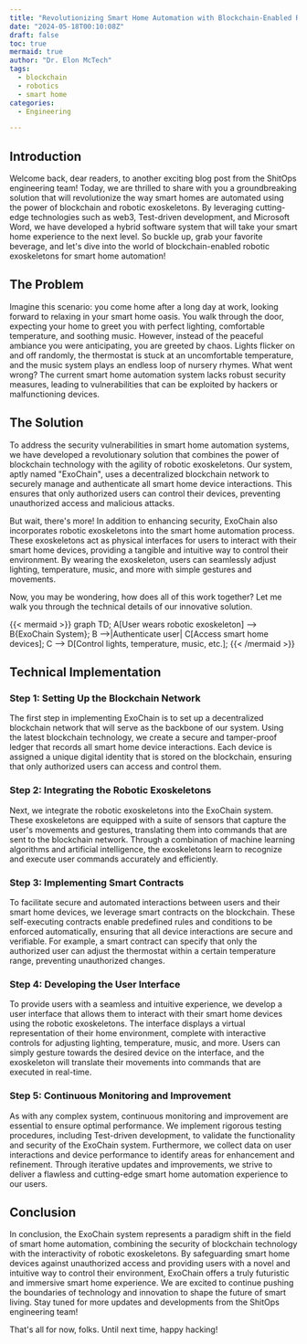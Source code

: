 ```yaml
---
title: "Revolutionizing Smart Home Automation with Blockchain-Enabled Robotic Exoskeletons"
date: "2024-05-18T00:10:08Z"
draft: false
toc: true
mermaid: true
author: "Dr. Elon McTech"
tags:
  - blockchain
  - robotics
  - smart home
categories:
  - Engineering

---
```


## Introduction

Welcome back, dear readers, to another exciting blog post from the ShitOps engineering team! Today, we are thrilled to share with you a groundbreaking solution that will revolutionize the way smart homes are automated using the power of blockchain and robotic exoskeletons. By leveraging cutting-edge technologies such as web3, Test-driven development, and Microsoft Word, we have developed a hybrid software system that will take your smart home experience to the next level. So buckle up, grab your favorite beverage, and let's dive into the world of blockchain-enabled robotic exoskeletons for smart home automation!

## The Problem

Imagine this scenario: you come home after a long day at work, looking forward to relaxing in your smart home oasis. You walk through the door, expecting your home to greet you with perfect lighting, comfortable temperature, and soothing music. However, instead of the peaceful ambiance you were anticipating, you are greeted by chaos. Lights flicker on and off randomly, the thermostat is stuck at an uncomfortable temperature, and the music system plays an endless loop of nursery rhymes. What went wrong? The current smart home automation system lacks robust security measures, leading to vulnerabilities that can be exploited by hackers or malfunctioning devices.

## The Solution

To address the security vulnerabilities in smart home automation systems, we have developed a revolutionary solution that combines the power of blockchain technology with the agility of robotic exoskeletons. Our system, aptly named "ExoChain", uses a decentralized blockchain network to securely manage and authenticate all smart home device interactions. This ensures that only authorized users can control their devices, preventing unauthorized access and malicious attacks.

But wait, there's more! In addition to enhancing security, ExoChain also incorporates robotic exoskeletons into the smart home automation process. These exoskeletons act as physical interfaces for users to interact with their smart home devices, providing a tangible and intuitive way to control their environment. By wearing the exoskeleton, users can seamlessly adjust lighting, temperature, music, and more with simple gestures and movements.

Now, you may be wondering, how does all of this work together? Let me walk you through the technical details of our innovative solution.

{{< mermaid >}}
graph TD;
    A[User wears robotic exoskeleton] --> B{ExoChain System};
    B -->|Authenticate user| C[Access smart home devices];
    C --> D[Control lights, temperature, music, etc.];
{{< /mermaid >}}

## Technical Implementation

### Step 1: Setting Up the Blockchain Network

The first step in implementing ExoChain is to set up a decentralized blockchain network that will serve as the backbone of our system. Using the latest blockchain technology, we create a secure and tamper-proof ledger that records all smart home device interactions. Each device is assigned a unique digital identity that is stored on the blockchain, ensuring that only authorized users can access and control them.

### Step 2: Integrating the Robotic Exoskeletons

Next, we integrate the robotic exoskeletons into the ExoChain system. These exoskeletons are equipped with a suite of sensors that capture the user's movements and gestures, translating them into commands that are sent to the blockchain network. Through a combination of machine learning algorithms and artificial intelligence, the exoskeletons learn to recognize and execute user commands accurately and efficiently.

### Step 3: Implementing Smart Contracts

To facilitate secure and automated interactions between users and their smart home devices, we leverage smart contracts on the blockchain. These self-executing contracts enable predefined rules and conditions to be enforced automatically, ensuring that all device interactions are secure and verifiable. For example, a smart contract can specify that only the authorized user can adjust the thermostat within a certain temperature range, preventing unauthorized changes.

### Step 4: Developing the User Interface

To provide users with a seamless and intuitive experience, we develop a user interface that allows them to interact with their smart home devices using the robotic exoskeletons. The interface displays a virtual representation of their home environment, complete with interactive controls for adjusting lighting, temperature, music, and more. Users can simply gesture towards the desired device on the interface, and the exoskeleton will translate their movements into commands that are executed in real-time.

### Step 5: Continuous Monitoring and Improvement

As with any complex system, continuous monitoring and improvement are essential to ensure optimal performance. We implement rigorous testing procedures, including Test-driven development, to validate the functionality and security of the ExoChain system. Furthermore, we collect data on user interactions and device performance to identify areas for enhancement and refinement. Through iterative updates and improvements, we strive to deliver a flawless and cutting-edge smart home automation experience to our users.

## Conclusion

In conclusion, the ExoChain system represents a paradigm shift in the field of smart home automation, combining the security of blockchain technology with the interactivity of robotic exoskeletons. By safeguarding smart home devices against unauthorized access and providing users with a novel and intuitive way to control their environment, ExoChain offers a truly futuristic and immersive smart home experience. We are excited to continue pushing the boundaries of technology and innovation to shape the future of smart living. Stay tuned for more updates and developments from the ShitOps engineering team!

That's all for now, folks. Until next time, happy hacking!


